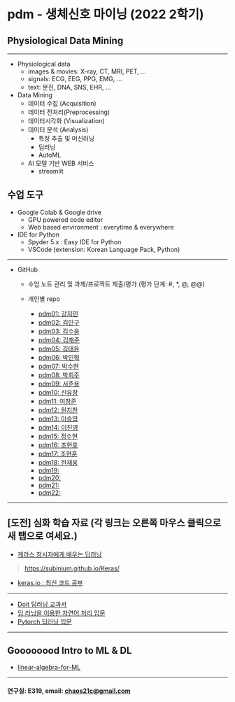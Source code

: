 # pdm - 생체신호 마이닝 (2022 2학기)
## Physiological Data Mining
---
* Physiological data
  - images & movies: X-ray, CT, MRI, PET, ...
  - signals: ECG, EEG, PPG, EMG, ...
  - text: 문진, DNA, SNS, EHR, ...
* Data Mining
  - 데이터 수집 (Acquisition)
  - 데이터 전처리(Preprocessing)
  - 데이터시각화 (Visualization)
  - 데이터 분석 (Analysis)
    * 특징 추출 및 머신러닝
    * 딥러닝
    * AutoML
  - AI 모델 기반 WEB 서비스
    * streamlit
    
## 수업 도구
* Google Colab & Google drive
  - GPU powered code editor
  - Web based environment : everytime & everywhere
* IDE for Python
  - Spyder 5.x : Easy IDE for Python
  - VSCode (extension: Korean Language Pack, Python)
---
* GitHub
  - 수업 노트 관리 및 과제/프로젝트 제출/평가 (평가 단계: #, *, @, @@)
  
  - 개인별 repo  
    * [pdm01: 강지민]() 
    * [pdm02: 김민구]() 
    * [pdm03: 김수웅]() 
    * [pdm04: 김재준]() 
    * [pdm05: 김태윤]() 
    * [pdm06: 박민혁]() 
    * [pdm07: 박수현]() 
    * [pdm08: 박희주]() 
    * [pdm09: 서준용]() 
    * [pdm10: 신유창]() 
    * [pdm11: 여창준]() 
    * [pdm12: 원지찬]() 
    * [pdm13: 이승엽]() 
    * [pdm14: 이진영]() 
    * [pdm15: 정수현](https://github.com/jungsh210/pbm15) 
    * [pdm16: 조현호]() 
    * [pdm17: 조현훈]() 
    * [pdm18: 한재웅]() 
    * [pdm19: ]() 
    * [pdm20: ]() 
    * [pdm21: ]() 
    * [pdm22: ]() 

---
 
 ## [도전] 심화 학습 자료 (각 링크는 오른쪽 마우스 클릭으로 새 탭으로 여세요.)

 - [케라스 창시자에게 배우는 딥러닝](https://github.com/rickiepark/deep-learning-with-python-notebooks) 
 > https://subinium.github.io/Keras/
 - [keras.io : 최신 코드 공부](https://keras.io)
 ---
 - [Doit 딥러닝 교과서](http://easyspub.co.kr/20_Menu/BookView/472/PUB) 
 - [딥 러닝을 이용한 자연어 처리 입문](https://wikidocs.net/book/2155)
 - [Pytorch 딥러닝 입문](https://github.com/Justin-A/DeepLearning101)  
 ---
 ## Goooooood Intro to ML & DL
 - [linear-algebra-for-ML](https://www.freecodecamp.org/news/how-machine-learning-leverages-linear-algebra-to-optimize-model-trainingwhy-you-should-learn-the-fundamentals-of-linear-algebra/)
 ---
 
  #### 연구실: E319, email: chaos21c@gmail.com
 
